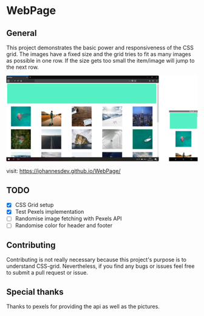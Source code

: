 # WebPage
## General
This project demonstrates the basic power and responsiveness of the CSS grid. The images have a fixed size and the grid tries to fit as many images as possible in one row. If the size gets too small the item/image will jump to the next row.

![Image not found](resources/Layout.png "The basic layout")

visit: https://johannesdev.github.io/WebPage/

## TODO
- [x] CSS Grid setup
- [x] Test Pexels implementation
- [ ] Randomise image fetching with Pexels API
- [ ] Randomise color for header and footer

## Contributing
Contributing is not really necessary because this project's purpose is to understand CSS-grid. Nevertheless, if you find any bugs or issues feel free to submit a pull request or issue.

## Special thanks
Thanks to pexels for providing the api as well as the pictures.
